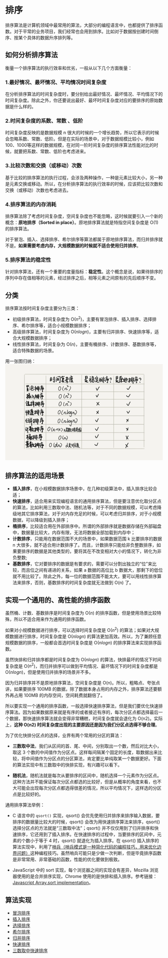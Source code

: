 # 排序
排序算法是计算机领域中最常用的算法，大部分的编程语言中，也都提供了排序函数。对于平常的业务项目，我们经常也会用到排序。比如对于数据按创建时间倒序、按某个具体的数据升序排列等。

## 如何分析排序算法
衡量一个排序算法的执行效率和优劣，一般从以下几个方面衡量：

### 1.最好情况、最坏情况、平均情况时间复杂度
在分析排序算法的时间复杂度时，要分别给出最好情况、最坏情况、平均情况下的时间复杂度。除此之外，你还要说出最好、最坏时间复杂度对应的要排序的原始数据是什么样的。

### 2.时间复杂度的系数、常数 、低阶
时间复杂度反映的是数据规模 n 很大的时候的一个增长趋势，所以它表示的时候会忽略系数、常数、低阶。但是在实际的场景中，对于数据规模比较小，例如100、1000等这样的数据规模，在对同一阶时间复杂度的排序算法性能对比的时候，就要把系数、常数、低阶也考虑进来。

### 3.比较次数和交换（或移动）次数
基于比较的排序算法的执行过程，会涉及两种操作，一种是元素比较大小，另一种是元素交换或移动。所以，在分析排序算法的执行效率的时候，应该把比较次数和交换（或移动）次数也考虑进去。

### 4.排序算法的内存消耗
排序算法除了考虑时间复杂度，空间复杂度也不能忽略，这时候就要引入一个新的概念：**原地排序（Sorted in place）**。原地排序算法就是特指空间复杂度是 O(1) 的排序算法。

对于冒泡、插入、选择排序、希尔排序等算法都属于原地排序算法，而归并排序就不是。**如果需要考虑内存，大规模数据的时候就不适合使用归并排序**。

### 5.排序算法的稳定性
针对排序算法，还有一个重要的度量指标：**稳定性**。这个概念是说，如果待排序的序列中存在值相等的元素，经过排序之后，相等元素之间原有的先后顺序不变。

## 分类
排序算法按时间复杂度主要分为三类：
- 初级排序算法，时间复杂度为 O($n^2$)，主要有冒泡排序、插入排序、选择排序、希尔排序等，适合小规模数据排序；
- 高级排序算法，时间复杂度为 O($nlogn$)，主要有归并排序、快速排序等，适合大规模数据排序；
- 线性排序算法，时间复杂为 O($n$)，主要有桶排序、计数排序、基数排序等，适合特殊数据的场景。

用一张图归纳：
![排序算法](./images/排序算法对比.webp)

## 排序算法的适用场景
- **插入排序**，在小规模数据排序场景中，在几种初级算法中，插入排序比较合适；
- **快速排序**，适合用来实现编程语言的通用排序算法，但是要注意优化取分区点的算法，比如利用三数取中法、随机法等，对于不同的数据规模，可以考虑降级地其它排序算法，对于对内存充足的时候，可以考虑归并排序，对于小规模数据，可以降级到插入排序；
- **桶排序**，比较适合用在外部排序中。所谓的外部排序就是数据存储在外部磁盘中，数据量比较大，内存有限，无法将数据全部加载到内存中；
- **计数排序**，只能用在数据范围不大的场景中，如果数据范围 k 比要排序的数据 n 大很多，就不适合用计数排序了。而且，计数排序只能给非负整数排序，如果要排序的数据是其他类型的，要将其在不改变相对大小的情况下，转化为非负整数;
- **基数排序**，它对要排序的数据是有要求的，需要可以分割出独立的“位”来比较，而且位之间有递进的关系，如果 a 数据的高位比 b 数据大，那剩下的低位就不用比较了。除此之外，每一位的数据范围不能太大，要可以用线性排序算法来排序，否则，基数排序的时间复杂度就无法做到 O(n) 了。

## 实现一个通用的、高性能的排序函数
虽然桶、计数、基数排序是时间复杂度为 O($n$) 的排序函数，但是使用场景比较特殊，所以不适合用来作为通用的排序函数。

如果对小规模数据进行排序，可以选择时间复杂度是 O($n^2$) 的算法；如果对大规模数据进行排序，时间复杂度是 O($nlogn$) 的算法更加高效。所以，为了兼顾任意规模数据的排序，一般都会首选时间复杂度是 O($nlogn$) 的排序算法来实现排序函数。

虽然快排和归并排序都是时间复杂度为 O($nlogn$) 的算法，快排最坏的情况下时间复杂度是 O($n^2$)，而归并排序可以做到平均情况、最坏情况下的时间复杂度都是 O($nlogn$)，但是使用归并排序的场景并不多。 

因为归并排序并不是原地排序算法，空间复杂度是 O(n)。所以，粗略点、夸张点讲，如果要排序 100MB 的数据，除了数据本身占用的内存之外，排序算法还要额外再占用 100MB 的内存空间，空间耗费就翻倍了。

所以要实现一个通用的排序函数，一般选择快速排序算法，但是我们要优化快速排序算法。因为如果数据原来就是有序的或者接近有序的，每次分区点都选择最后一个数据，那快速排序算法就会变得非常糟糕，时间复杂度就会退化为 O(n2)。实际上，**这种 O(n2) 时间复杂度出现的主要原因还是因为我们分区点选得不够合理**。

为了优化快排分区点的选择，业界有两个常用的分区的算法：
- **三数取中法**，我们从区间的首、尾、中间，分别取出一个数，然后对比大小，取这 3 个数的中间值作为分区点。这样每间隔某个固定的长度，取数据出来比较，将中间值作为分区点的分区算法，肯定要比单纯取某一个数据更好。下面的算法实现中有三数取中的快排实现，有兴趣可以看下。

- **随机法**，随机法就是每次从要排序的区间中，随机选择一个元素作为分区点。这种方法并不能保证每次分区点都选的比较好，但是从概率的角度来看，也不大可能会出现每次分区点都选得很差的情况，所以平均情况下，这样选的分区点是比较好的。

通用排序算法举例：
- C 语言中的 `qsort()` 实现，qsort() 会优先使用归并排序来排序输入数据，要排序的数据量比较大的时候，qsort() 会改为用快速排序算法来排序，qsort() 选择分区点的方法就是“三数取中法”；qsort() 并不仅仅用到了归并排序和快速排序，它还用到了插入排序。在快速排序的过程中，当要排序的区间中，元素的个数小于等于 4 时，qsort() 就退化为插入排序。在 qsort() 插入排序的算法实现中，利用了[哨兵（哨兵模式是一种简化代码的编程技巧，用来优化边界问题）](../algorithm/trick/guard.ts)这种编程技巧。虽然哨兵可能只是少做一次判断，但是毕竟排序函数是非常常用、非常基础的函数，性能的优化要做到极致。

- JavaScript 中的 sort 实现，每个浏览器之间的实现会有差异，Mozilla 浏览器使用的是合并排序实现，Chrome 使用的是快排和插入排序。参考链接：[Javascript Array.sort implementation](https://stackoverflow.com/questions/234683/javascript-array-sort-implementation)。

## 算法实现
- [冒泡排序](../algorithm/sorter/bubbleSort.ts)
- [插入排序](../algorithm/sorter/insertSort.ts)
- [选择排序](../algorithm/sorter/selectSort.ts)
- [希尔排序](../algorithm/sorter/shellSort.ts)
- [归并排序](../algorithm/sorter/mergeSort.ts)
- [快速排序](../algorithm/sorter/quickSort.ts)
- [三数取中快速排序](../algorithm/sorter/threeWayQuickSort.ts)
